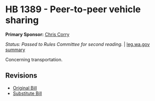 # HB 1389 - Peer-to-peer vehicle sharing
**Primary Sponsor:** [Chris Corry](/person/leg/corry_ch.md)

*Status: Passed to Rules Committee for second reading.* | [leg.wa.gov summary](https://app.leg.wa.gov/billsummary?BillNumber=1389&Year=2021)

Concerning transportation.

## Revisions
* [Original Bill](1/)
* [Substitute Bill](S/)